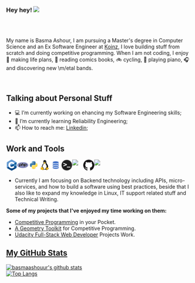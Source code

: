 ### Hey hey! <img src="https://media.giphy.com/media/hvRJCLFzcasrR4ia7z/giphy.gif" width="25px">


<br/>
<br/>


My name is Basma Ashour, I am pursuing a Master's degree in Computer Science and an Ex Software Engineer at [Koinz](https://techcrunch.com/2021/03/08/egypts-customer-engagement-platform-for-fb-brands-in-mena-koinz-raises-4-8m-seed/), I love building stuff from scratch and doing competitive programming. When I am not coding, I enjoy 📝 making life plans, 📔 reading comics books, 🚲 cycling, 🎹 playing piano, 🎧 and discovering new \m/etal bands.

<br/>

## Talking about Personal Stuff

- 💻 I’m currently working on ehancing my Software Engineering skills;
- 🌱 I’m currently learning Reliability Engineering; 
- 📫 How to reach me: [Linkedin](https://www.linkedin.com/in/basmaashouur/);


## Work and Tools
[<img align="left" width="30px" src="https://raw.githubusercontent.com/github/explore/80688e429a7d4ef2fca1e82350fe8e3517d3494d/topics/cpp/cpp.png">]()
[<img align="left" width="30px" src="https://raw.githubusercontent.com/github/explore/80688e429a7d4ef2fca1e82350fe8e3517d3494d/topics/php/php.png">]()
[<img align="left" width="30px" src="https://raw.githubusercontent.com/github/explore/80688e429a7d4ef2fca1e82350fe8e3517d3494d/topics/python/python.png">]()
[<img align="left" width="30px" src="https://raw.githubusercontent.com/github/explore/80688e429a7d4ef2fca1e82350fe8e3517d3494d/topics/linux/linux.png">]()
[<img align="left" width="30px" src="https://raw.githubusercontent.com/github/explore/80688e429a7d4ef2fca1e82350fe8e3517d3494d/topics/sql/sql.png">]()
[<img align="left" width="30px" src="https://raw.githubusercontent.com/github/explore/80688e429a7d4ef2fca1e82350fe8e3517d3494d/topics/terminal/terminal.png">]()
[<img align="left" width="30px" src="https://blog.novatec-gmbh.de/wp-content/uploads/2013/07/logo-git.png">]()
[<img align="left" width="30px" src="https://raw.githubusercontent.com/github/explore/78df643247d429f6cc873026c0622819ad797942/topics/github/github.png">]()
[<img align="left" width="30px" src="https://raw.githubusercontent.com/odb/official-bash-logo/master/assets/Logos/Icons/PNG/128x128.png">]()

<br/></br>


- Currently I am focusing on Backend technology including APIs, micro-services, and how to build a software using best practices, beside that I also like to expand my knowledge in Linux, IT support related stuff and Technical Writing.

**Some of my projects that I've enjoyed my time working on them:**
- [Competitive Programming](https://github.com/basmaashouur/competitive-programming) in your Pocket.
- [A Geometry Toolkit](https://github.com/basmaashouur/computational-geometry-library) for Competitive Programming.
- [Udacity Full-Stack Web Developer](https://github.com/basmaashouur/full-stack-udacity) Projects Work.

## [My GitHub Stats](https://github.com/anuraghazra/github-readme-stats)


[![basmaashouur's github stats](https://github-readme-stats.vercel.app/api?username=basmaashouur&hide=stars&show_icons=true&theme=dracula&include_all_commits=true&count_private=true)](https://github.com/basmaashouur?tab=repositories) 
<br/> 
[![Top Langs](https://github-readme-stats.vercel.app/api/top-langs/?username=basmaashouur&langs_count=6&layout=compact&theme=dracula)](https://github.com/basmaashouur?tab=repositories)

